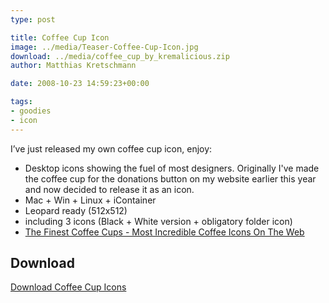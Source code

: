```yaml
---
type: post

title: Coffee Cup Icon
image: ../media/Teaser-Coffee-Cup-Icon.jpg
download: ../media/coffee_cup_by_kremalicious.zip
author: Matthias Kretschmann

date: 2008-10-23 14:59:23+00:00

tags:
- goodies
- icon
---
```


I’ve just released my own coffee cup icon, enjoy:

* Desktop icons showing the fuel of most designers. Originally I've made the coffee cup for the donations button on my website earlier this year and now decided to release it as an icon.
* Mac + Win + Linux + iContainer
* Leopard ready (512x512)
* including 3 icons (Black + White version + obligatory folder icon)
* [The Finest Coffee Cups - Most Incredible Coffee Icons On The Web](/the-finest-coffee-cups-most-incredible-coffee-icons-on-the-web/)

## Download

<p class="content-download">
    <a class="icon-download" href="../media/coffee_cup_by_kremalicious.zip">Download Coffee Cup Icons</a>
</p>
